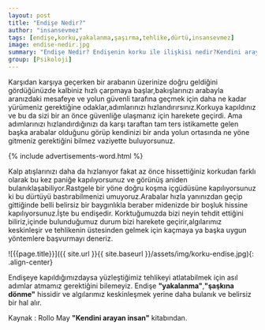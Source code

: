 ```yaml
---
layout: post
title: "Endişe Nedir?"
author: "insansevmez"
tags: [endişe,korku,yakalanma,şaşırma,tehlike,dürtü,insansevmez]
image: endise-nedir.jpg
summary: "Endişe Nedir? Endişenin korku ile ilişkisi nedir?Kendini arayan insan"
group: [Psikoloji]
---
```


Karşıdan karşıya geçerken bir arabanın üzerinize doğru geldiğini gördüğünüzde kalbiniz hızlı çarpmaya başlar,bakışlarınızı arabayla aranızdaki mesafeye ve yolun güvenli tarafına geçmek için daha ne kadar yürümeniz gerektiğine  odaklar,adımlarınızı hızlandırırsınız.Korkuya kapıldınız ve bu da sizi bir an önce güvenliğe ulaşmanız için harekete geçirdi.
Ama adımlarınızı hızlandırdığınızı da karşı taraftan tam ters istikamette gelen başka arabalar olduğunu görüp  kendinizi bir anda yolun ortasında ne yöne gitmeniz gerektiğini bilmez vaziyette buluyorsunuz.

{% include advertisements-word.html %}

Kalp atışlarınızı daha da hızlanıyor fakat az önce hissettiğiniz korkudan farklı  olarak bu kez paniğe kapılıyorsunuz ve görünüş aniden bulanıklaşabiliyor.Rastgele bir yöne doğru koşma içgüdüsüne kapılıyorsunuz ki bu dürtüyü bastırabilmenizi umuyoruz.Arabalar hızla yanınızdan geçip gittiğinde  belli belirsiz bir baygınlıkla beraber midenizde bir boşluk hissine kapılıyorsunuz.İşte bu endişedir.
Korktuğumuzda bizi neyin tehdit ettiğini biliriz,içinde bulunduğumuz durum bizi harekete geçirir,algılarımız keskinleşir ve tehlikenin üstesinden gelmek için kaçmaya ya başka uygun yöntemlere başvurmayı deneriz.

![{{page.title}}]({{ site.url }}{{ site.baseurl }}/assets/img/korku-endise.jpg){: .align-center}

Endişeye kapıldığımızdaysa yüzleştiğimiz tehlikeyi atlatabilmek için asıl adımlar atmamız gerektiğini bilemeyiz.
Endişe **"yakalanma"**,**"şaşkına dönme"** hissidir ve algılarımız keskinleşmek yerine daha bulanık ve belirsiz bir hal alır.

Kaynak : Rollo May **"Kendini arayan insan"** kitabından.


